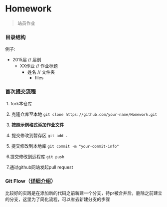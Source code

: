 # Homework
> 站员作业

### 目录结构
例子:

  - 2015届 // 届别
    - XX作业 // 作业标题
      - 姓名 // 文件夹
        - files
      
### 首次提交流程
  1. fork本仓库
  
  2. 克隆仓库至本地 `git clone https://github.com/your-name/Homework.git`
  
  3. **按照示例格式添加作业文件**
  
  
  4. 提交修改到暂存区 `git add .`
  
  5. 提交修改到本地库 `git commit -m "your-commit-info"`
  
  6.提交修改到远程库 `git push`
  
  7.通过github网站发起pull request  

### Git Flow（[详细介绍](http://www.ruanyifeng.com/blog/2015/12/git-workflow.html)）
比较好的实践是在添加新的代码之前新建一个分支，待pr被合并后，删除之前建立的分支，这里为了简化流程，可以省去新建分支的步骤
